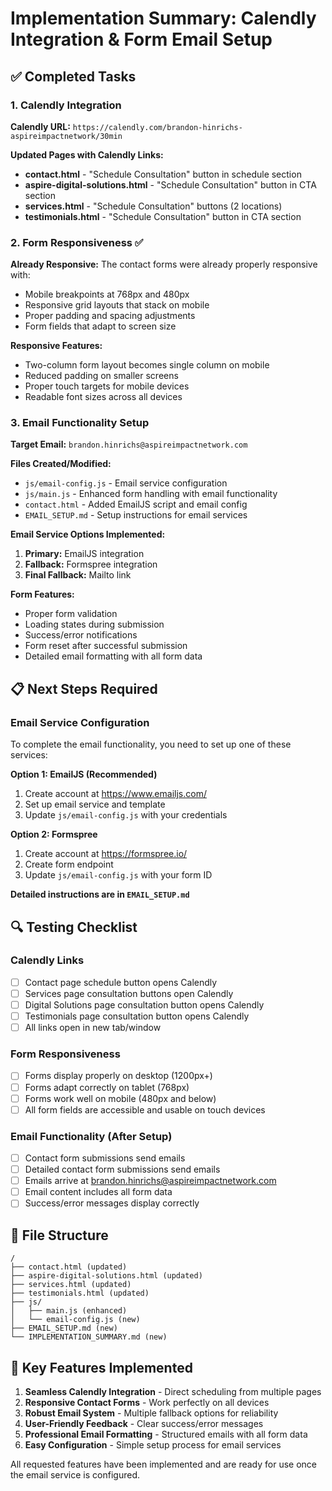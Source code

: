 # Implementation Summary: Calendly Integration & Form Email Setup

## ✅ Completed Tasks

### 1. Calendly Integration
**Calendly URL:** `https://calendly.com/brandon-hinrichs-aspireimpactnetwork/30min`

**Updated Pages with Calendly Links:**
- **contact.html** - "Schedule Consultation" button in schedule section
- **aspire-digital-solutions.html** - "Schedule Consultation" button in CTA section
- **services.html** - "Schedule Consultation" buttons (2 locations)
- **testimonials.html** - "Schedule Consultation" button in CTA section

### 2. Form Responsiveness ✅
**Already Responsive:** The contact forms were already properly responsive with:
- Mobile breakpoints at 768px and 480px
- Responsive grid layouts that stack on mobile
- Proper padding and spacing adjustments
- Form fields that adapt to screen size

**Responsive Features:**
- Two-column form layout becomes single column on mobile
- Reduced padding on smaller screens
- Proper touch targets for mobile devices
- Readable font sizes across all devices

### 3. Email Functionality Setup
**Target Email:** `brandon.hinrichs@aspireimpactnetwork.com`

**Files Created/Modified:**
- `js/email-config.js` - Email service configuration
- `js/main.js` - Enhanced form handling with email functionality
- `contact.html` - Added EmailJS script and email config
- `EMAIL_SETUP.md` - Setup instructions for email services

**Email Service Options Implemented:**
1. **Primary:** EmailJS integration
2. **Fallback:** Formspree integration
3. **Final Fallback:** Mailto link

**Form Features:**
- Proper form validation
- Loading states during submission
- Success/error notifications
- Form reset after successful submission
- Detailed email formatting with all form data

## 📋 Next Steps Required

### Email Service Configuration
To complete the email functionality, you need to set up one of these services:

**Option 1: EmailJS (Recommended)**
1. Create account at https://www.emailjs.com/
2. Set up email service and template
3. Update `js/email-config.js` with your credentials

**Option 2: Formspree**
1. Create account at https://formspree.io/
2. Create form endpoint
3. Update `js/email-config.js` with your form ID

**Detailed instructions are in `EMAIL_SETUP.md`**

## 🔍 Testing Checklist

### Calendly Links
- [ ] Contact page schedule button opens Calendly
- [ ] Services page consultation buttons open Calendly
- [ ] Digital Solutions page consultation button opens Calendly
- [ ] Testimonials page consultation button opens Calendly
- [ ] All links open in new tab/window

### Form Responsiveness
- [ ] Forms display properly on desktop (1200px+)
- [ ] Forms adapt correctly on tablet (768px)
- [ ] Forms work well on mobile (480px and below)
- [ ] All form fields are accessible and usable on touch devices

### Email Functionality (After Setup)
- [ ] Contact form submissions send emails
- [ ] Detailed contact form submissions send emails
- [ ] Emails arrive at brandon.hinrichs@aspireimpactnetwork.com
- [ ] Email content includes all form data
- [ ] Success/error messages display correctly

## 📁 File Structure

```
/
├── contact.html (updated)
├── aspire-digital-solutions.html (updated)
├── services.html (updated)
├── testimonials.html (updated)
├── js/
│   ├── main.js (enhanced)
│   └── email-config.js (new)
├── EMAIL_SETUP.md (new)
└── IMPLEMENTATION_SUMMARY.md (new)
```

## 🎯 Key Features Implemented

1. **Seamless Calendly Integration** - Direct scheduling from multiple pages
2. **Responsive Contact Forms** - Work perfectly on all devices
3. **Robust Email System** - Multiple fallback options for reliability
4. **User-Friendly Feedback** - Clear success/error messages
5. **Professional Email Formatting** - Structured emails with all form data
6. **Easy Configuration** - Simple setup process for email services

All requested features have been implemented and are ready for use once the email service is configured.